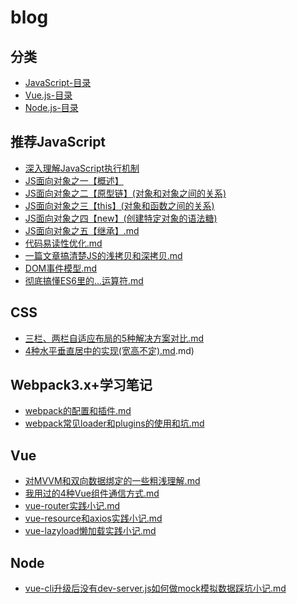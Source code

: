 # blog 

## 分类
- [JavaScript-目录](JavaScript/directory.md)
- [Vue.js-目录](vue/directory.md)
- [Node.js-目录](node/directory.md)

## 推荐JavaScript

- [深入理解JavaScript执行机制](JavaScript/深入理解JS执行机制.md)
- [JS面向对象之一【概述】](JavaScript/JS面向对象之一【概述】.md)
- [JS面向对象之二【原型链】(对象和对象之间的关系)](JavaScript/JS面向对象之二【原型链】(对象和对象之间的关系).md)
- [JS面向对象之三【this】(对象和函数之间的关系)](JavaScript/JS面向对象之三【this】(对象和函数之间的关系).md)
- [JS面向对象之四【new】(创建特定对象的语法糖)](JavaScript/JS面向对象之四【new】(创建特定对象的语法糖).md)
- [JS面向对象之五【继承】.md](JavaScript/JS面向对象之五【继承】.md)
- [代码易读性优化.md](JavaScript/代码优化.md)
- [一篇文章搞清楚JS的浅拷贝和深拷贝.md](JavaScript/一篇文章彻底搞清JS的浅拷贝and深拷贝.md)
- [DOM事件模型.md](JavaScript/DOM事件模型.md)
- [彻底搞懂ES6里的...运算符.md](JavaScript/彻底搞懂ES6里的...运算符.md)


## CSS

- [三栏、两栏自适应布局的5种解决方案对比.md](CSS/页面布局.md)
- [4种水平垂直居中的实现(宽高不定).md](CSS/水平垂直居中的4种方案{宽高不固定).md)

## Webpack3.x+学习笔记

- [webpack的配置和插件.md](webpack/webpack的配置和插件.md)
- [webpack常见loader和plugins的使用和坑.md](webpack/webpack常见loader和plugins使用和坑.md)

## Vue

- [对MVVM和双向数据绑定的一些粗浅理解.md](vue/对MVVM和双向数据绑定的一些粗浅理解.md)
- [我用过的4种Vue组件通信方式.md](vue/我用过的4种Vue组件通信方式.md)
- [vue-router实践小记.md](vue/vue-router实践记录.md)
- [vue-resource和axios实践小记.md](vue/vue-resource实践记录.md)
- [vue-lazyload懒加载实践小记.md](vue/vue-lazyload懒加载实践小记.md)

## Node

- [vue-cli升级后没有dev-server.js如何做mock模拟数据踩坑小记.md](node/vue-cli升级后没有dev-server.js如何做mock模拟数据踩坑记录.md)



